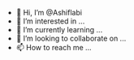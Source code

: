 - 👋 Hi, I’m @Ashiflabi
- 👀 I’m interested in ...
- 🌱 I’m currently learning ...
- 💞️ I’m looking to collaborate on ...
- 📫 How to reach me ...

<!---
Ashiflabi/Ashiflabi is a ✨ special ✨ repository because its `README.md` (this file) appears on your GitHub profile.
You can click the Preview link to take a look at your changes.
--->
